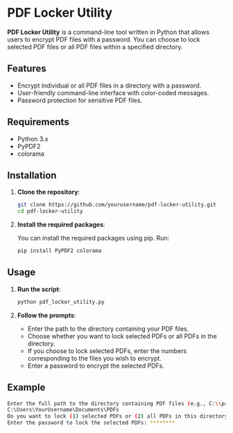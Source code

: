 # PDF Locker Utility

**PDF Locker Utility** is a command-line tool written in Python that allows users to encrypt PDF files with a password. You can choose to lock selected PDF files or all PDF files within a specified directory.

## Features

- Encrypt individual or all PDF files in a directory with a password.
- User-friendly command-line interface with color-coded messages.
- Password protection for sensitive PDF files.

## Requirements

- Python 3.x
- PyPDF2
- colorama

## Installation

1. **Clone the repository**:

    ```bash
    git clone https://github.com/yourusername/pdf-locker-utility.git
    cd pdf-locker-utility
    ```

2. **Install the required packages**:

    You can install the required packages using pip. Run:

    ```bash
    pip install PyPDF2 colorama
    ```

## Usage

1. **Run the script**:

    ```bash
    python pdf_locker_utility.py
    ```

2. **Follow the prompts**:

    - Enter the path to the directory containing your PDF files.
    - Choose whether you want to lock selected PDFs or all PDFs in the directory.
    - If you choose to lock selected PDFs, enter the numbers corresponding to the files you wish to encrypt.
    - Enter a password to encrypt the selected PDFs.

## Example

```bash
Enter the full path to the directory containing PDF files (e.g., C:\\path\\to\\directory):
C:\Users\YourUsername\Documents\PDFs
Do you want to lock (1) selected PDFs or (2) all PDFs in this directory? Enter 1 or 2: 2
Enter the password to lock the selected PDFs: ********
```


